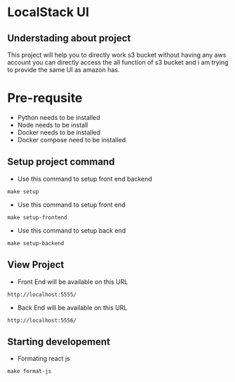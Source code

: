 # LocalStack UI 
## Understading about project
This project will help you to directly work s3 bucket without having any aws account you can directly access the all function of s3 bucket and i am trying to provide the same UI as amazon has.

# Pre-requsite
* Python needs to be installed 
* Node needs to be install 
* Docker needs to be installed 
* Docker compose need to be installed 

## Setup project command

* Use this command to setup front end backend 
```
make setup
```

* Use this command to setup front end  
```
make setup-frontend
```

* Use this command to setup back end  
```
make setup-backend
```
## View Project
* Front End will be available on this URL 
```
http://localhost:5555/
```
* Back End will be available on this URL 
```
http://localhost:5556/
```

## Starting developement 
* Formating react js 
```
make format-js
```
